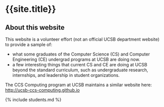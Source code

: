 ---
---

<h1>{{site.title}}</h1>

<div id="about" data-role="collapsible" data-collapsed="false" markdown="1">
<h2>About this website</h2>

This website is a volunteer effort (not an official UCSB department website) to provide a sample of:
* what some graduates of the Computer Science (CS) and Computer Engineering (CE) undergrad programs at UCSB are doing now.
* a few interesting things that current CS and CE are doing at UCSB beyond the standard curriculum, such as undergraduate research, internships, and leadership in student organizations.

The CCS Computing program at UCSB maintains a similar website here: <http://ucsb-ccs-computing.github.io>

</div>

<div id="students" data-role="collapsible" data-collapsed="false">
{% include students.md %}
</div>
